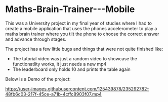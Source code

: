 # Maths-Brain-Trainer---Mobile
This was a University project in my final year of studies where I had to create a mobile application that uses the phones accelerometer 
to play a maths brain trainer where you tilt the phone to choose the correct answer and advance through stages.

The project has a few little bugs and things that were not quite finished like:
- The tutorial video was just a random video to showcase the functionatlity works, it just needs a new mp4
- The leaderboard only holds 10 and prints the table again

Below is a Demo of the project:

https://user-images.githubusercontent.com/125439878/235292782-48fb6c03-217f-45ce-a71b-4cffc8903f07.mp4

